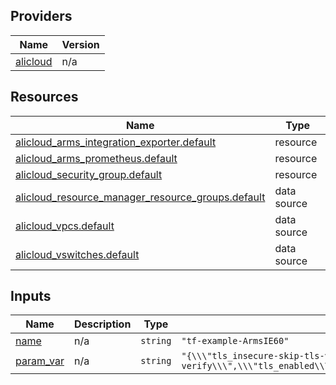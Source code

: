 <!-- BEGIN_TF_DOCS -->
## Providers

| Name | Version |
|------|---------|
| <a name="provider_alicloud"></a> [alicloud](#provider\_alicloud) | n/a |

## Resources

| Name | Type |
|------|------|
| [alicloud_arms_integration_exporter.default](https://registry.terraform.io/providers/hashicorp/alicloud/latest/docs/resources/arms_integration_exporter) | resource |
| [alicloud_arms_prometheus.default](https://registry.terraform.io/providers/hashicorp/alicloud/latest/docs/resources/arms_prometheus) | resource |
| [alicloud_security_group.default](https://registry.terraform.io/providers/hashicorp/alicloud/latest/docs/resources/security_group) | resource |
| [alicloud_resource_manager_resource_groups.default](https://registry.terraform.io/providers/hashicorp/alicloud/latest/docs/data-sources/resource_manager_resource_groups) | data source |
| [alicloud_vpcs.default](https://registry.terraform.io/providers/hashicorp/alicloud/latest/docs/data-sources/vpcs) | data source |
| [alicloud_vswitches.default](https://registry.terraform.io/providers/hashicorp/alicloud/latest/docs/data-sources/vswitches) | data source |

## Inputs

| Name | Description | Type | Default | Required |
|------|-------------|------|---------|:--------:|
| <a name="input_name"></a> [name](#input\_name) | n/a | `string` | `"tf-example-ArmsIE60"` | no |
| <a name="input_param_var"></a> [param\_var](#input\_param\_var) | n/a | `string` | `"{\\\"tls_insecure-skip-tls-verify\\\":\\\"none=tls.insecure-skip-tls-verify\\\",\\\"tls_enabled\\\":\\\"none=tls.enabled\\\",\\\"sasl_mechanism\\\":\\\"\\\",\\\"name\\\":\\\"kafka1\\\",\\\"sasl_enabled\\\":\\\"none=sasl.enabled\\\",\\\"ip_ports\\\":\\\"abc:888\\\",\\\"scrape_interval\\\":30,\\\"version\\\":\\\"0.10.1.0\\\"}"` | no |
<!-- END_TF_DOCS -->    